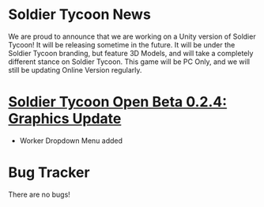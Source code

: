 # Soldier Tycoon News
We are proud to announce that we are working on a Unity version of Soldier Tycoon! It will be releasing sometime in the future. It will be under the Soldier Tycoon branding, but feature 3D Models, and will take a completely different stance on Soldier Tycoon. This game will be PC Only, and we will still be updating Online Version regularly.

# [Soldier Tycoon Open Beta 0.2.4: Graphics Update](https://gcreeper00.github.io/Soldier-Tycoon/)
- Worker Dropdown Menu added

# Bug Tracker
There are no bugs!
